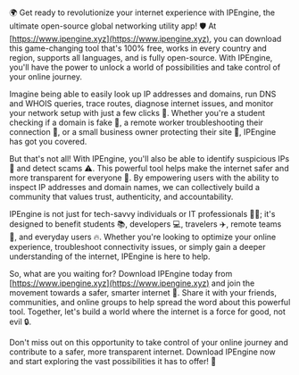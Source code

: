 🌍 Get ready to revolutionize your internet experience with IPEngine, the ultimate open-source global networking utility app! 🛡️ At [https://www.ipengine.xyz](https://www.ipengine.xyz), you can download this game-changing tool that's 100% free, works in every country and region, supports all languages, and is fully open-source. With IPEngine, you'll have the power to unlock a world of possibilities and take control of your online journey.

Imagine being able to easily look up IP addresses and domains, run DNS and WHOIS queries, trace routes, diagnose internet issues, and monitor your network setup with just a few clicks 📡. Whether you're a student checking if a domain is fake 👀, a remote worker troubleshooting their connection 🔧, or a small business owner protecting their site 🏢, IPEngine has got you covered.

But that's not all! With IPEngine, you'll also be able to identify suspicious IPs 👮 and detect scams ⚠️. This powerful tool helps make the internet safer and more transparent for everyone 🌈. By empowering users with the ability to inspect IP addresses and domain names, we can collectively build a community that values trust, authenticity, and accountability.

IPEngine is not just for tech-savvy individuals or IT professionals 👩‍💻; it's designed to benefit students 📚, developers 💻, travelers ✈️, remote teams 🏢, and everyday users 🔥. Whether you're looking to optimize your online experience, troubleshoot connectivity issues, or simply gain a deeper understanding of the internet, IPEngine is here to help.

So, what are you waiting for? Download IPEngine today from [https://www.ipengine.xyz](https://www.ipengine.xyz) and join the movement towards a safer, smarter internet 🚀. Share it with your friends, communities, and online groups to help spread the word about this powerful tool. Together, let's build a world where the internet is a force for good, not evil 🔒.

Don't miss out on this opportunity to take control of your online journey and contribute to a safer, more transparent internet. Download IPEngine now and start exploring the vast possibilities it has to offer! 🌟